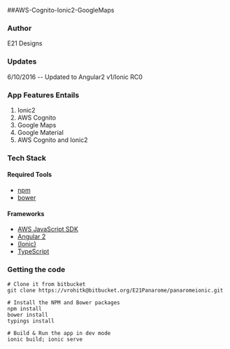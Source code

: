 ##AWS-Cognito-Ionic2-GoogleMaps

### Author
E21 Designs

### Updates
6/10/2016 -- Updated to Angular2 v1/Ionic RC0

### App Features Entails
1. Ionic2
1. AWS Cognito
1. Google Maps
1. Google Material
1. AWS Cognito and Ionic2

### Tech Stack
#### Required Tools
* [npm](https://www.npmjs.com/)
* [bower](https://bower.io/)

#### Frameworks
* [AWS JavaScript SDK](http://docs.aws.amazon.com/AWSJavaScriptSDK/guide/browser-intro.html)
* [Angular 2](https://angular.io/docs/ts/latest/quickstart.html)
* [(Ionic)](http://ionicframework.com/docs/v2/getting-started/installation/)
* [TypeScript](https://www.typescriptlang.org/docs/tutorial.html)

### Getting the code
```
# Clone it from bitbucket
git clone https://vrohitk@bitbucket.org/E21Panarome/panaromeionic.git
```
```
# Install the NPM and Bower packages
npm install
bower install
typings install
```
```
# Build & Run the app in dev mode
ionic build; ionic serve
```
